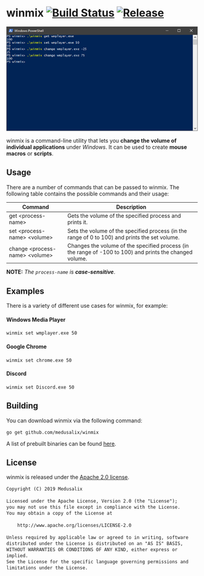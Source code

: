 # winmix [![Build Status](https://img.shields.io/appveyor/ci/medusalix/winmix.svg)](https://ci.appveyor.com/project/medusalix/winmix) [![Release](https://img.shields.io/github/release/medusalix/winmix.svg)](https://github.com/medusalix/winmix/releases/latest)

![Screenshot](screenshot.png)

winmix is a command-line utility that lets you **change the volume of individual applications** under *Windows*. It can be used to create **mouse macros** or **scripts**.

## Usage

There are a number of commands that can be passed to winmix. The following table contains the possible commands and their usage:

| Command                        | Description                                                                                              |
|--------------------------------|----------------------------------------------------------------------------------------------------------|
| get \<process-name>             | Gets the volume of the specified process and prints it.                                                  |
| set \<process-name> \<volume>    | Sets the volume of the specified process (in the range of 0 to 100) and prints the set volume.           |
| change \<process-name> \<volume> | Changes the volume of the specified process (in the range of -100 to 100) and prints the changed volume. |

**NOTE:** *The `process-name` is **case-sensitive***.

## Examples

There is a variety of different use cases for winmix, for example:

#### Windows Media Player

```
winmix set wmplayer.exe 50
```

#### Google Chrome

```
winmix set chrome.exe 50
```

#### Discord

```
winmix set Discord.exe 50
```

## Building

You can download winmix via the following command:

```
go get github.com/medusalix/winmix
```

A list of prebuilt binaries can be found [here](https://github.com/medusalix/winmix/releases).

## License

winmix is released under the [Apache 2.0 license](LICENSE).

```
Copyright (C) 2019 Medusalix

Licensed under the Apache License, Version 2.0 (the "License");
you may not use this file except in compliance with the License.
You may obtain a copy of the License at

    http://www.apache.org/licenses/LICENSE-2.0

Unless required by applicable law or agreed to in writing, software
distributed under the License is distributed on an "AS IS" BASIS,
WITHOUT WARRANTIES OR CONDITIONS OF ANY KIND, either express or implied.
See the License for the specific language governing permissions and
limitations under the License.
```
